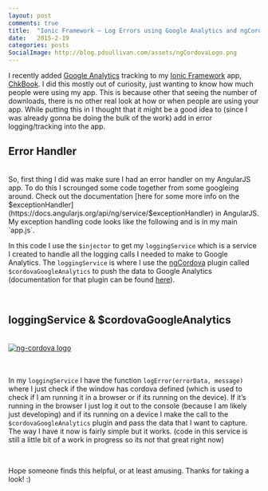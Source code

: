 ```yaml
---
layout: post
comments: true
title:  "Ionic Framework — Log Errors using Google Analytics and ngCordova"
date:   2015-2-19
categories: posts
SocialImage: http://blog.pdsullivan.com/assets/ngCordovaLogo.png
---
```



I recently added [Google Analytics](http://www.google.com/analytics/) tracking to my [Ionic Framework](http://ionicframework.com/) app, [ChkBook](http://pdsullivan.github.io/ChkBook). I did this mostly out of curiosity, just wanting to know how much people were using my app. This is because other that seeing the number of downloads, there is no other real look at how or when people are using your app. While putting this in I thought that it might be a good idea to (since I was already gonna be doing the bulk of the work) add in error logging/tracking into the app.

## Error Handler

<br/>
So, first thing I did was make sure I had an error handler on my AngularJS app. To do this I scrounged some code together from some googleing around. Check out the documentation [here for some more info on the $exceptionHandler](https://docs.angularjs.org/api/ng/service/$exceptionHandler) in AngularJS. My exception handling code looks like the following and is in my main `app.js`.

<script src="https://gist.github.com/pdsullivan/41ee32d006988603655c.js"></script>

In this code I use the `$injector` to get my `loggingService` which is a service I created to handle all the logging calls I needed to make to Google Analytics. The `loggingService` is where I use the [ngCordova](http://ngCordova.com) plugin called `$cordovaGoogleAnalytics` to push the data to Google Analytics (documentation for that plugin can be found [here](http://ngcordova.com/docs/plugins/googleAnalytics/)).

<br/>

## loggingService & $cordovaGoogleAnalytics

<br/>

<div class="row  ">
    <div class="col-xs-4  col-xs-offset-4 ">
    <a href="http://ngCordova.com" target="_blank">
    <img src="http://blog.pdsullivan.com/assets/ngCordovaLogo.png" class="img-responsive center-block" alt="ng-cordova logo">
    </a>
    </div>
</div>
<br/>
<br/>

In my `loggingService` I have the function `logError(errorData, message)` where I just check if the window has cordova defined (which is used to check if I am running it in a browser or if its running on the device). If it’s running in the browser I just log it out to the console (because I am likely just developing) and if its running on a device I make the call to the `$cordovaGoogleAnalytics` plugin and pass the data that I want to capture. The way I have it now is fairly simple but it works. (code in this service is still a little bit of a work in progress so its not that great right now)

<script src="https://gist.github.com/pdsullivan/0e1a84411e35f9927c4b.js"></script>


<br/>

Hope someone finds this helpful, or at least amusing. Thanks for taking a look! :)